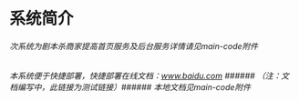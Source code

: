 # 系统简介
###### 次系统为剧本杀商家提高首页服务及后台服务详情请见main-code附件
###### 本系统便于快捷部署，快捷部署在线文档：www.baidu.com ###### （注：文档编写中，此链接为测试链接）###### 本地文档见main-code附件

